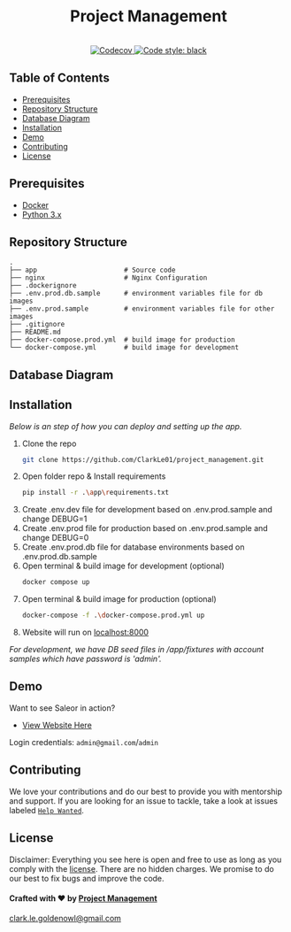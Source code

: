 <div align="center">
  <h1>Project Management</h1>
</div>
<br>

<div align="center">
  <a href="#">
    <img src="http://codecov.io/github/saleor/saleor/coverage.svg?branch=master" alt="Codecov" />
  </a>
  <a href="https://github.com/python/black">
    <img src="https://img.shields.io/badge/code%20style-black-000000.svg" alt="Code style: black">
  </a>
</div>

## Table of Contents

- [Prerequisites](#prerequisites)
- [Repository Structure](#repository-structure)
- [Database Diagram](#database-diagram)
- [Installation](#installation)
- [Demo](#demo)
- [Contributing](#contributing)
- [License](#license)

## Prerequisites

- [Docker](https://www.docker.com/)
- [Python 3.x](https://www.python.org/)

## Repository Structure

    .
    ├── app                      # Source code
    ├── nginx                    # Nginx Configuration
    ├── .dockerignore
    ├── .env.prod.db.sample      # environment variables file for db images
    ├── .env.prod.sample         # environment variables file for other images
    ├── .gitignore
    ├── README.md
    ├── docker-compose.prod.yml  # build image for production
    └── docker-compose.yml       # build image for development

## Database Diagram



## Installation

_Below is an step of how you can deploy and setting up the app._

1. Clone the repo
   ```sh
   git clone https://github.com/ClarkLe01/project_management.git
   ```
2. Open folder repo & Install requirements
   ```sh
   pip install -r .\app\requirements.txt
   ```
4. Create .env.dev file for development based on .env.prod.sample and change DEBUG=1
5. Create .env.prod file for production based on .env.prod.sample and change DEBUG=0
6. Create .env.prod.db file for database environments based on .env.prod.db.sample
7. Open terminal & build image for development (optional)
   ```sh
   docker compose up
   ```
8. Open terminal & build image for production (optional)
   ```sh
   docker-compose -f .\docker-compose.prod.yml up 
   ```
9. Website will run on [localhost:8000](http://localhost:8000)

_For development, we have DB seed files in <repo>/app/fixtures with account samples which have password is 'admin'._

## Demo

Want to see Saleor in action?

* [View Website Here]()

Login credentials: `admin@gmail.com`/`admin`

## Contributing

We love your contributions and do our best to provide you with mentorship and support. If you are looking for an issue to tackle, take a look at issues labeled [`Help Wanted`](https://github.com/ClarkLe01/project_management/issues).

## License

Disclaimer: Everything you see here is open and free to use as long as you comply with the [license](https://github.com/ClarkLe01/project_management/blob/main/LICENSE). There are no hidden charges. We promise to do our best to fix bugs and improve the code.

#### Crafted with ❤️ by [Project Management](https://github.com/ClarkLe01)

clark.le.goldenowl@gmail.com
